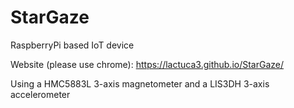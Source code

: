 # StarGaze
RaspberryPi based IoT device 

Website (please use chrome): https://lactuca3.github.io/StarGaze/

Using a HMC5883L 3-axis magnetometer and a LIS3DH 3-axis accelerometer
